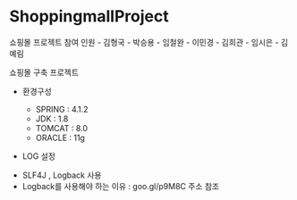 # ShoppingmallProject
쇼핑몰 프로젝트 참여 인원
    - 김형국
    - 박승용
    - 임철완
    - 이민경
    - 김희관
    - 임시은
    - 김예림

쇼핑몰 구축 프로젝트

* 환경구성

   - SPRING : 4.1.2
   - JDK : 1.8
   - TOMCAT : 8.0
   - ORACLE : 11g
   
 * LOG 설정
 
  - SLF4J , Logback 사용
  - Logback를 사용해야 하는 이유 : goo.gl/p9M8C 주소 참조
 

 
 